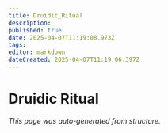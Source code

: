 ```yaml
---
title: Druidic_Ritual
description: 
published: true
date: 2025-04-07T11:19:08.973Z
tags: 
editor: markdown
dateCreated: 2025-04-07T11:19:06.397Z
---
```


# Druidic Ritual

*This page was auto-generated from structure.*